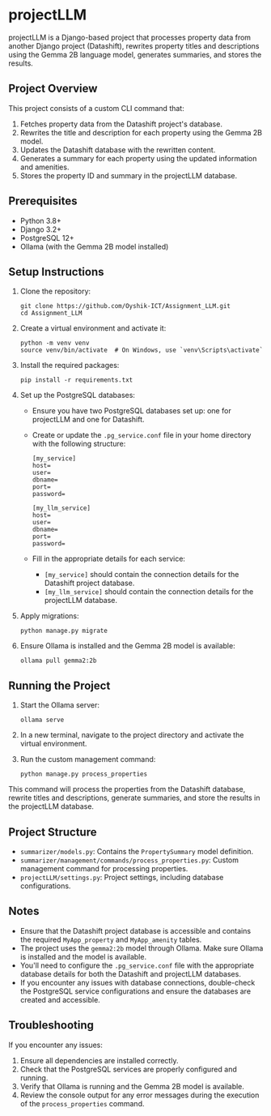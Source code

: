 # projectLLM

projectLLM is a Django-based project that processes property data from another Django project (Datashift), rewrites property titles and descriptions using the Gemma 2B language model, generates summaries, and stores the results.

## Project Overview

This project consists of a custom CLI command that:

1. Fetches property data from the Datashift project's database.
2. Rewrites the title and description for each property using the Gemma 2B model.
3. Updates the Datashift database with the rewritten content.
4. Generates a summary for each property using the updated information and amenities.
5. Stores the property ID and summary in the projectLLM database.

## Prerequisites

- Python 3.8+
- Django 3.2+
- PostgreSQL 12+
- Ollama (with the Gemma 2B model installed)

## Setup Instructions

1. Clone the repository:

   ```
   git clone https://github.com/Oyshik-ICT/Assignment_LLM.git
   cd Assignment_LLM
   ```

2. Create a virtual environment and activate it:

   ```
   python -m venv venv
   source venv/bin/activate  # On Windows, use `venv\Scripts\activate`
   ```

3. Install the required packages:

   ```
   pip install -r requirements.txt
   ```

4. Set up the PostgreSQL databases:

   - Ensure you have two PostgreSQL databases set up: one for projectLLM and one for Datashift.
   - Create or update the `.pg_service.conf` file in your home directory with the following structure:

     ```
     [my_service]
     host=
     user=
     dbname=
     port=
     password=

     [my_llm_service]
     host=
     user=
     dbname=
     port=
     password=
     ```

   - Fill in the appropriate details for each service:
     - `[my_service]` should contain the connection details for the Datashift project database.
     - `[my_llm_service]` should contain the connection details for the projectLLM database.

5. Apply migrations:

   ```
   python manage.py migrate
   ```

6. Ensure Ollama is installed and the Gemma 2B model is available:
   ```
   ollama pull gemma2:2b
   ```

## Running the Project

1. Start the Ollama server:

   ```
   ollama serve
   ```

2. In a new terminal, navigate to the project directory and activate the virtual environment.

3. Run the custom management command:
   ```
   python manage.py process_properties
   ```

This command will process the properties from the Datashift database, rewrite titles and descriptions, generate summaries, and store the results in the projectLLM database.

## Project Structure

- `summarizer/models.py`: Contains the `PropertySummary` model definition.
- `summarizer/management/commands/process_properties.py`: Custom management command for processing properties.
- `projectLLM/settings.py`: Project settings, including database configurations.

## Notes

- Ensure that the Datashift project database is accessible and contains the required `MyApp_property` and `MyApp_amenity` tables.
- The project uses the `gemma2:2b` model through Ollama. Make sure Ollama is installed and the model is available.
- You'll need to configure the `.pg_service.conf` file with the appropriate database details for both the Datashift and projectLLM databases.
- If you encounter any issues with database connections, double-check the PostgreSQL service configurations and ensure the databases are created and accessible.

## Troubleshooting

If you encounter any issues:

1. Ensure all dependencies are installed correctly.
2. Check that the PostgreSQL services are properly configured and running.
3. Verify that Ollama is running and the Gemma 2B model is available.
4. Review the console output for any error messages during the execution of the `process_properties` command.
